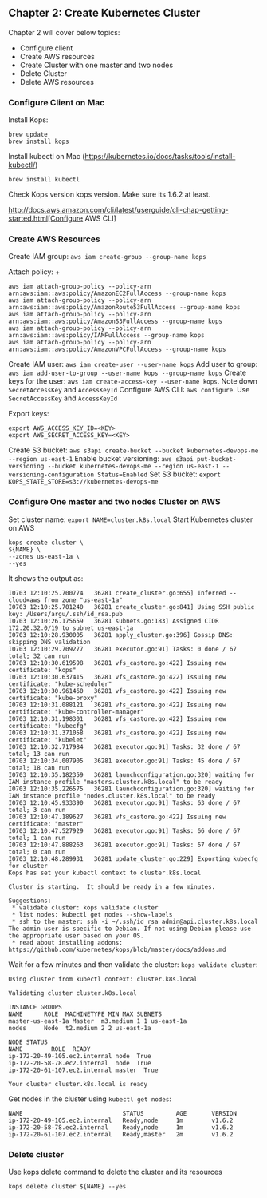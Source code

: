 ## Chapter 2: Create Kubernetes Cluster

Chapter 2 will cover below topics:

* Configure client
* Create AWS resources
* Create Cluster with one master and two nodes
* Delete Cluster 
* Delete AWS resources

### Configure Client on Mac

Install Kops: 
```
brew update
brew install kops 
```

Install kubectl on Mac (https://kubernetes.io/docs/tasks/tools/install-kubectl/)

```
brew install kubectl
```
Check Kops version kops version. Make sure its 1.6.2 at least.

http://docs.aws.amazon.com/cli/latest/userguide/cli-chap-getting-started.html[Configure AWS CLI]

### Create AWS Resources

Create IAM group: 
``` aws iam create-group --group-name kops ```

Attach policy:
+
```
aws iam attach-group-policy --policy-arn arn:aws:iam::aws:policy/AmazonEC2FullAccess --group-name kops
aws iam attach-group-policy --policy-arn arn:aws:iam::aws:policy/AmazonRoute53FullAccess --group-name kops
aws iam attach-group-policy --policy-arn arn:aws:iam::aws:policy/AmazonS3FullAccess --group-name kops
aws iam attach-group-policy --policy-arn arn:aws:iam::aws:policy/IAMFullAccess --group-name kops
aws iam attach-group-policy --policy-arn arn:aws:iam::aws:policy/AmazonVPCFullAccess --group-name kops
```

Create IAM user: `aws iam create-user --user-name kops`
Add user to group: `aws iam add-user-to-group --user-name kops --group-name kops`
Create keys for the user: `aws iam create-access-key --user-name kops`. Note down `SecretAccessKey` and `AccessKeyId`
Configure AWS CLI: `aws configure`. Use `SecretAccessKey` and `AccessKeyId`

Export keys:
```
export AWS_ACCESS_KEY_ID=<KEY>
export AWS_SECRET_ACCESS_KEY=<KEY>
```

Create S3 bucket: `aws s3api create-bucket --bucket kubernetes-devops-me --region us-east-1`
Enable bucket versioning: `aws s3api put-bucket-versioning --bucket kubernetes-devops-me --region us-east-1 --versioning-configuration Status=Enabled`
Set S3 bucket: `export KOPS_STATE_STORE=s3://kubernetes-devops-me`

### Configure One master and two nodes Cluster on AWS

Set cluster name: `export NAME=cluster.k8s.local`
Start Kubernetes cluster on AWS

```
kops create cluster \
${NAME} \
--zones us-east-1a \
--yes
```

It shows the output as:
```
I0703 12:10:25.700774   36281 create_cluster.go:655] Inferred --cloud=aws from zone "us-east-1a"
I0703 12:10:25.701240   36281 create_cluster.go:841] Using SSH public key: /Users/argu/.ssh/id_rsa.pub
I0703 12:10:26.175659   36281 subnets.go:183] Assigned CIDR 172.20.32.0/19 to subnet us-east-1a
I0703 12:10:28.930005   36281 apply_cluster.go:396] Gossip DNS: skipping DNS validation
I0703 12:10:29.709277   36281 executor.go:91] Tasks: 0 done / 67 total; 32 can run
I0703 12:10:30.619598   36281 vfs_castore.go:422] Issuing new certificate: "kops"
I0703 12:10:30.637415   36281 vfs_castore.go:422] Issuing new certificate: "kube-scheduler"
I0703 12:10:30.961460   36281 vfs_castore.go:422] Issuing new certificate: "kube-proxy"
I0703 12:10:31.088121   36281 vfs_castore.go:422] Issuing new certificate: "kube-controller-manager"
I0703 12:10:31.198301   36281 vfs_castore.go:422] Issuing new certificate: "kubecfg"
I0703 12:10:31.371058   36281 vfs_castore.go:422] Issuing new certificate: "kubelet"
I0703 12:10:32.717984   36281 executor.go:91] Tasks: 32 done / 67 total; 13 can run
I0703 12:10:34.007905   36281 executor.go:91] Tasks: 45 done / 67 total; 18 can run
I0703 12:10:35.182359   36281 launchconfiguration.go:320] waiting for IAM instance profile "masters.cluster.k8s.local" to be ready
I0703 12:10:35.226575   36281 launchconfiguration.go:320] waiting for IAM instance profile "nodes.cluster.k8s.local" to be ready
I0703 12:10:45.933390   36281 executor.go:91] Tasks: 63 done / 67 total; 3 can run
I0703 12:10:47.189627   36281 vfs_castore.go:422] Issuing new certificate: "master"
I0703 12:10:47.527929   36281 executor.go:91] Tasks: 66 done / 67 total; 1 can run
I0703 12:10:47.888263   36281 executor.go:91] Tasks: 67 done / 67 total; 0 can run
I0703 12:10:48.289931   36281 update_cluster.go:229] Exporting kubecfg for cluster
Kops has set your kubectl context to cluster.k8s.local

Cluster is starting.  It should be ready in a few minutes.

Suggestions:
 * validate cluster: kops validate cluster
 * list nodes: kubectl get nodes --show-labels
 * ssh to the master: ssh -i ~/.ssh/id_rsa admin@api.cluster.k8s.local
The admin user is specific to Debian. If not using Debian please use the appropriate user based on your OS.
 * read about installing addons: https://github.com/kubernetes/kops/blob/master/docs/addons.md
```

Wait for a few minutes and then validate the cluster: `kops validate cluster`:

```
Using cluster from kubectl context: cluster.k8s.local

Validating cluster cluster.k8s.local

INSTANCE GROUPS
NAME      ROLE  MACHINETYPE MIN MAX SUBNETS
master-us-east-1a Master  m3.medium 1 1 us-east-1a
nodes     Node  t2.medium 2 2 us-east-1a

NODE STATUS
NAME        ROLE  READY
ip-172-20-49-105.ec2.internal node  True
ip-172-20-58-78.ec2.internal  node  True
ip-172-20-61-107.ec2.internal master  True

Your cluster cluster.k8s.local is ready
```

Get nodes in the cluster using `kubectl get nodes`:

```
NAME                            STATUS         AGE       VERSION
ip-172-20-49-105.ec2.internal   Ready,node     1m        v1.6.2
ip-172-20-58-78.ec2.internal    Ready,node     1m        v1.6.2
ip-172-20-61-107.ec2.internal   Ready,master   2m        v1.6.2
```

### Delete cluster

Use kops delete command to delete the cluster and its resources

```
kops delete cluster ${NAME} --yes
```
